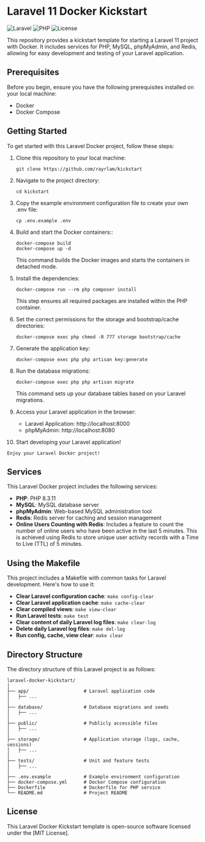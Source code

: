 # Laravel 11 Docker Kickstart
![Laravel](https://img.shields.io/badge/Laravel-^11.9-blue)
![PHP](https://img.shields.io/badge/PHP-^8.3.11-yellow)
![License](https://img.shields.io/badge/license-MIT-green)

This repository provides a kickstart template for starting a Laravel 11 project with Docker. It includes services for PHP, MySQL, phpMyAdmin, and Redis, allowing for easy development and testing of your Laravel application.

## Prerequisites

Before you begin, ensure you have the following prerequisites installed on your local machine:

- Docker
- Docker Compose

## Getting Started

To get started with this Laravel Docker project, follow these steps:

1. Clone this repository to your local machine:

   ```
   git clone https://github.com/rayrlam/kickstart
   ```

2. Navigate to the project directory:

   ```
   cd kickstart
   ```

3. Copy the example environment configuration file to create your own .env file:
    
    ```
    cp .env.example .env   
    ```

4. Build and start the Docker containers::

   ```
   docker-compose build
   docker-compose up -d
   ```

   This command builds the Docker images and starts the containers in detached mode.

5. Install the dependencies: 

   ```
   docker-compose run --rm php composer install
   ```

   This step ensures all required packages are installed within the PHP container.

6. Set the correct permissions for the storage and bootstrap/cache directories:

   ```
   docker-compose exec php chmod -R 777 storage bootstrap/cache
   ```
   
7. Generate the application key:
   
   ```
   docker-compose exec php php artisan key:generate
   ```

8. Run the database migrations:

   ```
   docker-compose exec php php artisan migrate
   ```
   
   This command sets up your database tables based on your Laravel migrations.

9. Access your Laravel application in the browser:

   - Laravel Application: http://localhost:8000
   - phpMyAdmin: http://localhost:8080

10. Start developing your Laravel application!

   ```
   Enjoy your Laravel Docker project!
   ```

## Services

This Laravel Docker project includes the following services:

- **PHP**: PHP 8.3.11
- **MySQL**: MySQL database server
- **phpMyAdmin**: Web-based MySQL administration tool
- **Redis**: Redis server for caching and session management
- **Online Users Counting with Redis**: Includes a feature to count the number of online users who have been active in the last 5 minutes. This is achieved using Redis to store unique user activity records with a Time to Live (TTL) of 5 minutes.

## Using the Makefile

This project includes a Makefile with common tasks for Laravel development. Here's how to use it:

- **Clear Laravel configuration cache**: `make config-clear`
- **Clear Laravel application cache**: `make cache-clear`
- **Clear compiled views**: `make view-clear`
- **Run Laravel tests**: `make test`
- **Clear content of daily Laravel log files**: `make clear-log`
- **Delete daily Laravel log files**: `make del-log`
- **Run config, cache, view clear**: `make clear`

## Directory Structure

The directory structure of this Laravel project is as follows:

```
laravel-docker-kickstart/
│
├── app/                    # Laravel application code
│   ├── ...
│
├── database/               # Database migrations and seeds
│   ├── ...
│
├── public/                 # Publicly accessible files
│   ├── ...
│
├── storage/                # Application storage (logs, cache, sessions)
│   ├── ...
│
├── tests/                  # Unit and feature tests
│   ├── ...
│
├── .env.example            # Example environment configuration
├── docker-compose.yml      # Docker Compose configuration
├── Dockerfile              # Dockerfile for PHP service
└── README.md               # Project README
```

## License

This Laravel Docker Kickstart template is open-source software licensed under the [MIT License].